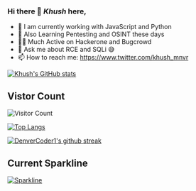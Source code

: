 ### Hi there 👋 ***Khush*** here,

- 🔭  I am currently working with JavaScript and Python
- 🌱  Also Learning Pentesting and OSINT these days
- 🤜🏼  Much Active on Hackerone and Bugcrowd
- 💬  Ask me about RCE and SQLi 😅
- 📫  How to reach me: https://www.twitter.com/khush_mnvr 

[![Khush's GitHub stats](https://github-readme-stats.vercel.app/api?username=khushmanvar&count_private=true&show_icons=true&theme=gruvbox)](https://github.com/khushmanvar/github-readme-stats)

## Vistor Count
![Visitor Count](https://profile-counter.glitch.me/khushmanvar/count.svg)

[![Top Langs](https://github-readme-stats.vercel.app/api/top-langs/?username=EvanBacon&&hide=jupyter%20notebook,lua,swift,objective-c&layout=compact)](https://github.com/khushmanvar/github-readme-stats)

[![DenverCoder1's github streak](https://github-readme-streak-stats.herokuapp.com/?user=khushmanvar&theme=blue-green)](https://github.com/DenverCoder1/github-readme-streak-stats)

## Current Sparkline

[![Sparkline](https://stars.medv.io/Naereen/badges.svg)](https://stars.medv.io/Naereen/badges)
